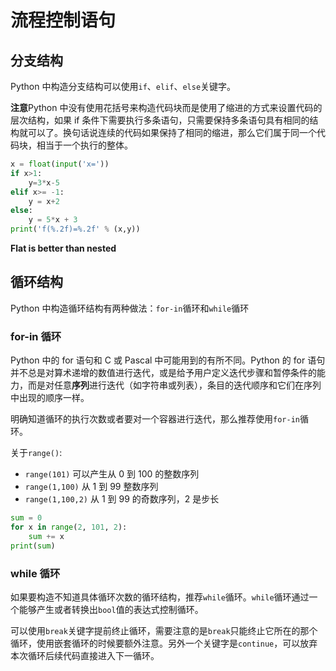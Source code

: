 # 流程控制语句

## 分支结构

Python 中构造分支结构可以使用`if`、`elif`、`else`关键字。

**注意**Python 中没有使用花括号来构造代码块而是使用了缩进的方式来设置代码的层次结构，如果 if 条件下需要执行多条语句，只需要保持多条语句具有相同的结构就可以了。换句话说连续的代码如果保持了相同的缩进，那么它们属于同一个代码块，相当于一个执行的整体。

```python
x = float(input('x='))
if x>1:
    y=3*x-5
elif x>= -1:
    y = x+2
else:
    y = 5*x + 3
print('f(%.2f)=%.2f' % (x,y))
```

**Flat is better than nested**

## 循环结构

Python 中构造循环结构有两种做法：`for-in`循环和`while`循环

### for-in 循环

Python 中的 for 语句和 C 或 Pascal 中可能用到的有所不同。Python 的 for 语句并不总是对算术递增的数值进行迭代，或是给予用户定义迭代步骤和暂停条件的能力，而是对任意**序列**进行迭代（如字符串或列表），条目的迭代顺序和它们在序列中出现的顺序一样。

明确知道循环的执行次数或者要对一个容器进行迭代，那么推荐使用`for-in`循环。

关于`range()`:
- `range(101)` 可以产生从 0 到 100 的整数序列
- `range(1,100)` 从 1 到 99 整数序列
- `range(1,100,2)` 从 1 到 99 的奇数序列，2 是步长

```Python
sum = 0
for x in range(2, 101, 2):
    sum += x
print(sum)
```

### while 循环

如果要构造不知道具体循环次数的循环结构，推荐`while`循环。`while`循环通过一个能够产生或者转换出`bool`值的表达式控制循环。

可以使用`break`关键字提前终止循环，需要注意的是`break`只能终止它所在的那个循环，使用嵌套循环的时候要额外注意。另外一个关键字是`continue`，可以放弃本次循环后续代码直接进入下一循环。


